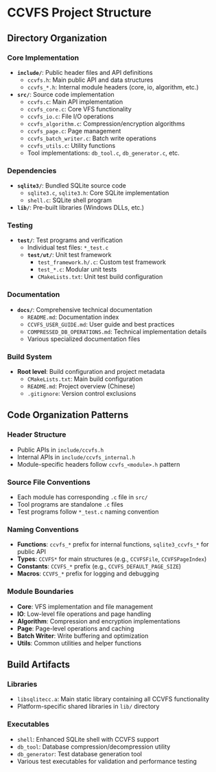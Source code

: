 # CCVFS Project Structure

## Directory Organization

### Core Implementation
- **`include/`**: Public header files and API definitions
  - `ccvfs.h`: Main public API and data structures
  - `ccvfs_*.h`: Internal module headers (core, io, algorithm, etc.)
- **`src/`**: Source code implementation
  - `ccvfs.c`: Main API implementation
  - `ccvfs_core.c`: Core VFS functionality
  - `ccvfs_io.c`: File I/O operations
  - `ccvfs_algorithm.c`: Compression/encryption algorithms
  - `ccvfs_page.c`: Page management
  - `ccvfs_batch_writer.c`: Batch write operations
  - `ccvfs_utils.c`: Utility functions
  - Tool implementations: `db_tool.c`, `db_generator.c`, etc.

### Dependencies
- **`sqlite3/`**: Bundled SQLite source code
  - `sqlite3.c`, `sqlite3.h`: Core SQLite implementation
  - `shell.c`: SQLite shell program
- **`lib/`**: Pre-built libraries (Windows DLLs, etc.)

### Testing
- **`test/`**: Test programs and verification
  - Individual test files: `*_test.c`
  - **`test/ut/`**: Unit test framework
    - `test_framework.h/.c`: Custom test framework
    - `test_*.c`: Modular unit tests
    - `CMakeLists.txt`: Unit test build configuration

### Documentation
- **`docs/`**: Comprehensive technical documentation
  - `README.md`: Documentation index
  - `CCVFS_USER_GUIDE.md`: User guide and best practices
  - `COMPRESSED_DB_OPERATIONS.md`: Technical implementation details
  - Various specialized documentation files

### Build System
- **Root level**: Build configuration and project metadata
  - `CMakeLists.txt`: Main build configuration
  - `README.md`: Project overview (Chinese)
  - `.gitignore`: Version control exclusions

## Code Organization Patterns

### Header Structure
- Public APIs in `include/ccvfs.h`
- Internal APIs in `include/ccvfs_internal.h`
- Module-specific headers follow `ccvfs_<module>.h` pattern

### Source File Conventions
- Each module has corresponding `.c` file in `src/`
- Tool programs are standalone `.c` files
- Test programs follow `*_test.c` naming convention

### Naming Conventions
- **Functions**: `ccvfs_*` prefix for internal functions, `sqlite3_ccvfs_*` for public API
- **Types**: `CCVFS*` for main structures (e.g., `CCVFSFile`, `CCVFSPageIndex`)
- **Constants**: `CCVFS_*` prefix (e.g., `CCVFS_DEFAULT_PAGE_SIZE`)
- **Macros**: `CCVFS_*` prefix for logging and debugging

### Module Boundaries
- **Core**: VFS implementation and file management
- **IO**: Low-level file operations and page handling
- **Algorithm**: Compression and encryption implementations
- **Page**: Page-level operations and caching
- **Batch Writer**: Write buffering and optimization
- **Utils**: Common utilities and helper functions

## Build Artifacts

### Libraries
- `libsqlitecc.a`: Main static library containing all CCVFS functionality
- Platform-specific shared libraries in `lib/` directory

### Executables
- `shell`: Enhanced SQLite shell with CCVFS support
- `db_tool`: Database compression/decompression utility
- `db_generator`: Test database generation tool
- Various test executables for validation and performance testing